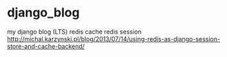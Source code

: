 # django_blog
my django blog (LTS)
redis cache
redis session
http://michal.karzynski.pl/blog/2013/07/14/using-redis-as-django-session-store-and-cache-backend/
